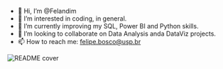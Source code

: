 - 👋 Hi, I’m @Felandim
- 👀 I’m interested in coding, in general.
- 🌱 I’m currently improving my SQL, Power BI and Python skills.
- 💞️ I’m looking to collaborate on Data Analysis anda DataViz projects.
- 📫 How to reach me: felipe.bosco@usp.br


![README cover](https://github.com/Felandim/Felandim/assets/62677718/08bd8221-a2c0-40ef-84eb-937f3f2cda17)



<!---
Felandim/Felandim is a ✨ special ✨ repository because its `README.md` (this file) appears on your GitHub profile.
You can click the Preview link to take a look at your changes.
--->

